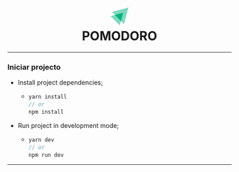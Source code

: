 <h1 align="center">
    <img alt="Ignite timer" src=".github/Logo.png" />
    <br>
    POMODORO
</h1>

---

### Iniciar projecto

- Install project dependencies;
  - ```javascript
    yarn install
    // or
    npm install
    ```
- Run project in development mode;

  - ```javascript
    yarn dev
    // or
    npm run dev
    ```

---
